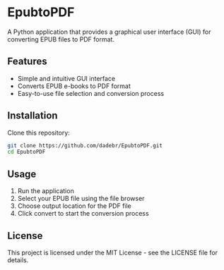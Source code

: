 # EpubtoPDF

A Python application that provides a graphical user interface (GUI) for converting EPUB files to PDF format.

## Features

- Simple and intuitive GUI interface
- Converts EPUB e-books to PDF format
- Easy-to-use file selection and conversion process

## Installation

Clone this repository:

```bash
git clone https://github.com/dadebr/EpubtoPDF.git
cd EpubtoPDF
```

## Usage

1. Run the application
2. Select your EPUB file using the file browser
3. Choose output location for the PDF file
4. Click convert to start the conversion process

## License

This project is licensed under the MIT License - see the LICENSE file for details.
